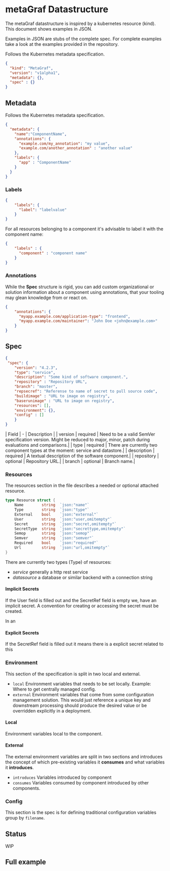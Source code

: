 # metaGraf Datastructure


The metaGraf datastructure is inspired by a kubernetes resource (kind). This document
shows examples in JSON.

Examples in JSON are stubs of the complete spec. For complete examples take a look
at the examples provided in the repository.

Follows the Kubernetes metadata specification.
```json
{
  "kind": "MetaGraf",
  "version": "v1alpha1",
  "metadata": {},
  "spec" : {}
}
```

## Metadata

Follows the Kubernetes metadata specification.
```json
{
  "metadata": {
    "name":"ComponentName",
    "annotations": {
      "example.com/my_annotation": "my value",
      "example.com/another_annotation" : "another value"
    },
    "labels": {
      "app" : "ComponentName"
    }
  }
}
```


### Labels

```json
{
    "labels": {
      "label": "labelvalue"
    }
}
```

For all resources belonging to a component it's advisable to label it with the component name:

```json
{
    "labels" : {
      "component" : "component name"
    }
}
```


### Annotations

While the **Spec** structure is rigid, you can add custom organizational or solution information 
about a component using annotations, that your tooling may glean knowledge from or react on. 

```json
{
    "annotations": {
      "myapp.example.com/application-type": "frontend",
      "myapp.example.com/maintainer": "John Doe <john@example.com>"
    }
}
```


## Spec

```json
{
 "spec": {
    "version": "4.2.3",
    "type": "service",
    "description": "Some kind of software component.",
    "repository" : "Repository URL",
    "branch": "master",
    "repsecref": "Referense to name of secret to pull source code",
    "buildimage" : "URL to image on registry",
    "baserunimage" : "URL to image on registry",
    "resources": [],
    "environment": {},
    "config" : []
    }
}
```

| Field | - | Description |
| version | required | Need to be a valid SemVer specification version. Might be reduced to major, minor, patch during evaluations and comparisons.|
| type | required | There are currently two component types at the moment: service and datastore.|
| description | required | A textual description of the software component.|
| repository | optional | Repository URL.|
| branch | optional | Branch name.| 

 
### Resources

The resources section in the file describes a needed or optional attached resource.

```go
type Resource struct {
	Name        string	`json:"name"`
	Type        string	`json:"type"`
	External    bool    `json:"external"`
	User        string	`json:"user,omitempty"`
	Secret      string	`json:"secret,omitempty"`
	SecretType  string  `json:"secrettype,omitempty"`
	Semop       string  `json:"semop"`
	Semver      string  `json:"semver"`
	Required    bool    `json:"required"`
	Url         string  `json:"url,omitempty"`
}

```


There are currently two types (Type) of resources:

* *service* generally a http rest service
* *datasource* a database or similar backend with a connection string



#### Implicit Secrets

If the User field is filled out and the SecretRef field is empty we, have an implicit
secret. A convention for creating or accessing the secret must be created.

In an 

#### Explicit Secrets

If the SecretRef field is filled out it means there is a explicit secret related to this 
 

### Environment

This section of the specification is split in two local and external.

* `local` Environment variables that needs to be set locally. Example: Where to 
get centrally managed config.
* `external` Environment variables that come from some configuration
management solution. This would just reference a unique key and downstream 
processing should produce the desired value or be overridden explicitly in 
a deployment.

#### Local

Environment variables local to the component.

#### External

The external environment variables are split in two sections and introduces 
the concept of which pre-existing variables it **consumes** and what variables
it **introduces**.

* `introduces` Variables introduced by component
* `consumes` Variables consumed by component introduced by other components.

### Config

This section is the spec is for defining traditional configuration variables group by `filename`.

## Status  

WIP

## Full example